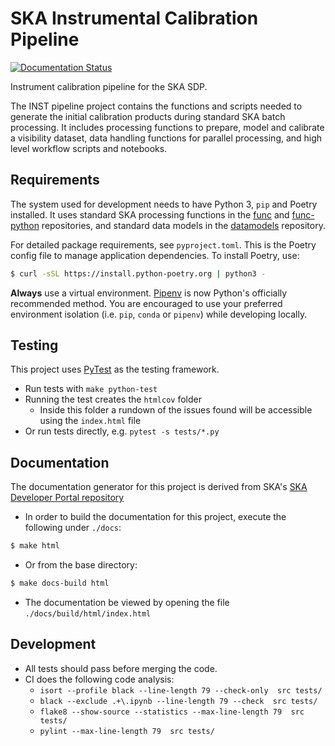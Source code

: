 SKA Instrumental Calibration Pipeline
=====================================

[![Documentation Status](https://readthedocs.org/projects/ska-sdp-instrumental-calibration/badge/?version=latest)](https://developer.skao.int/projects/ska-sdp-instrumental-calibration/en/latest/?badge=latest)

Instrument calibration pipeline for the SKA SDP.

The INST pipeline project contains the functions and scripts needed to generate the
initial calibration products during standard SKA batch processing. It includes
processing functions to prepare, model and calibrate a visibility dataset, data
handling functions for parallel processing, and high level workflow scripts and
notebooks.

Requirements
------------

The system used for development needs to have Python 3, `pip` and Poetry installed.
It uses standard SKA processing functions in the
[func](https://developer.skao.int/projects/ska-sdp-func/en/) and
[func-python](https://developer.skao.int/projects/ska-sdp-func-python/en/)
repositories, and standard data models in the
[datamodels](https://developer.skao.int/projects/ska-sdp-datamodels/en/) repository.

For detailed package requirements, see `pyproject.toml`. This is the Poetry config file
to manage application dependencies. To install Poetry, use:
```bash
$ curl -sSL https://install.python-poetry.org | python3 -
```

**Always** use a virtual environment.
[Pipenv](https://pipenv.readthedocs.io/en/latest/) is now Python's officially
recommended method. You are encouraged to use your preferred environment isolation
(i.e. `pip`, `conda` or `pipenv`) while developing locally.

Testing
-------

This project uses [PyTest](https://pytest.org) as the testing framework.

 * Run tests with `make python-test`
 * Running the test creates the `htmlcov` folder
    - Inside this folder a rundown of the issues found will be accessible using the
      `index.html` file
 * Or run tests directly, e.g. `pytest -s tests/*.py`
 
Documentation
-------------

The documentation generator for this project is derived from SKA's
[SKA Developer Portal repository](https://github.com/ska-telescope/developer.skatelescope.org)

 * In order to build the documentation for this project, execute the following under
`./docs`:
```bash
$ make html
```
 * Or from the base directory:
```bash
$ make docs-build html
```
* The documentation be viewed by opening the file `./docs/build/html/index.html`

Development
-----------

 * All tests should pass before merging the code.
 * CI does the following code analysis:
    - `isort --profile black --line-length 79 --check-only  src tests/`
    - `black --exclude .+\.ipynb --line-length 79 --check  src tests/`
    - `flake8 --show-source --statistics --max-line-length 79  src tests/`
    - `pylint --max-line-length 79  src tests/`



